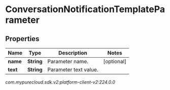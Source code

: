 # ConversationNotificationTemplateParameter


## Properties

| Name | Type | Description | Notes |
| ------------ | ------------- | ------------- | ------------- |
| **name** | **String** | Parameter name. |  [optional] |
| **text** | **String** | Parameter text value. |  |




_com.mypurecloud.sdk.v2:platform-client-v2:224.0.0_
